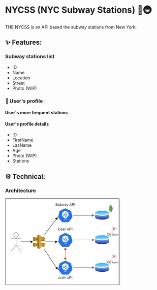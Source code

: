 # NYCSS (NYC Subway Stations) 🗽🚇

THE NYCSS is an API based the subway stations from New York.

## ✨ Features:

### Subway stations list

- ID
- Name
- Location
- Street
- Photo (WIP)

### 👤 User's profile

#### User's more frequent stations

#### User's profile details

- ID
- FirstName
- LasName
- Age
- Photo (WIP)
- Stations

## ⚙ Technical:

### Architecture

![NYCSS Architecture](architecture.png)
